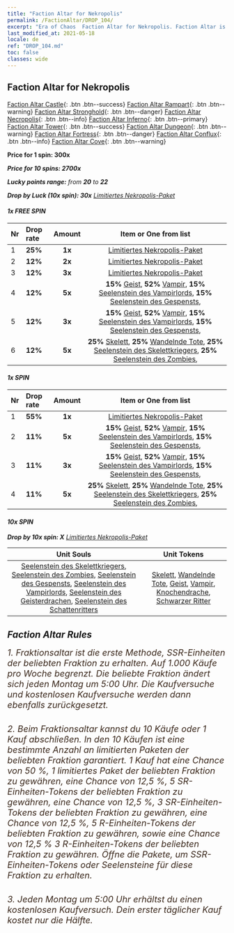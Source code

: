 ```yaml
---
title: "Faction Altar for Nekropolis"
permalink: /FactionAltar/DROP_104/
excerpt: "Era of Chaos  Faction Altar for Nekropolis. Faction Altar is the primary method for obtaining SSR units from the popular faction. Limited to 1,000 purchases each week. The popular faction changes at 05:00 every Monday. Purchase attempts and free purchase attempts will also reset then."
last_modified_at: 2021-05-18
locale: de
ref: "DROP_104.md"
toc: false
classes: wide
---
```


##  Faction Altar for **Nekropolis**

  [Faction Altar Castle](/de/FactionAltar/DROP_101/){: .btn .btn--success} [Faction Altar Rampart](/de/FactionAltar/DROP_102/){: .btn .btn--warning} [Faction Altar Stronghold](/de/FactionAltar/DROP_103/){: .btn .btn--danger} [Faction Altar Necropolis](/de/FactionAltar/DROP_104/){: .btn .btn--info} [Faction Altar Inferno](/de/FactionAltar/DROP_105/){: .btn .btn--primary} [Faction Altar Tower](/de/FactionAltar/DROP_106/){: .btn .btn--success} [Faction Altar Dungeon](/de/FactionAltar/DROP_107/){: .btn .btn--warning} [Faction Altar Fortress](/de/FactionAltar/DROP_108/){: .btn .btn--danger} [Faction Altar Conflux](/de/FactionAltar/DROP_109/){: .btn .btn--info} [Faction Altar Cove](/de/FactionAltar/DROP_112/){: .btn .btn--warning} 

  **Price for 1 spin: 300x** <i class="fas fa-gem"/>

  **Price for 10 spins: 2700x** <i class="fas fa-gem"/>

  **Lucky points range:** from **20** to **22**

  **Drop by Luck (10x spin): 30x** [Limitiertes Nekropolis-Paket](/ItemsDE/con_2138/)

####  1x FREE SPIN 

  |    Nr    |  Drop rate  |  Amount   |   Item or One from list  |
  |:---------|:------------|:---------:|:------------------------:|
  | 1 | **25%** | **1x** | [Limitiertes Nekropolis-Paket](/ItemsDE/con_2138/) |
  | 2 | **12%** | **2x** | [Limitiertes Nekropolis-Paket](/ItemsDE/con_2138/) |
  | 3 | **12%** | **3x** | [Limitiertes Nekropolis-Paket](/ItemsDE/con_2138/) |
  | 4 | **12%** | **5x** |  **15%** [Geist](/ItemsDE/unt_210/),  **52%** [Vampir](/ItemsDE/unt_211/),  **15%** [Seelenstein des Vampirlords](/ItemsDE/unt_300/),  **15%** [Seelenstein des Gespensts](/ItemsDE/unt_299/),  |
  | 5 | **12%** | **3x** |  **15%** [Geist](/ItemsDE/unt_210/),  **52%** [Vampir](/ItemsDE/unt_211/),  **15%** [Seelenstein des Vampirlords](/ItemsDE/unt_300/),  **15%** [Seelenstein des Gespensts](/ItemsDE/unt_299/),  |
  | 6 | **12%** | **5x** |  **25%** [Skelett](/ItemsDE/unt_208/),  **25%** [Wandelnde Tote](/ItemsDE/unt_209/),  **25%** [Seelenstein des Skelettkriegers](/ItemsDE/unt_297/),  **25%** [Seelenstein des Zombies](/ItemsDE/unt_298/),  |


####  1x SPIN 

  |    Nr    |  Drop rate  |  Amount   |   Item or One from list  |
  |:---------|:------------|:---------:|:------------------------:|
  | 1 | **55%** | **1x** | [Limitiertes Nekropolis-Paket](/ItemsDE/con_2138/) |
  | 2 | **11%** | **5x** |  **15%** [Geist](/ItemsDE/unt_210/),  **52%** [Vampir](/ItemsDE/unt_211/),  **15%** [Seelenstein des Vampirlords](/ItemsDE/unt_300/),  **15%** [Seelenstein des Gespensts](/ItemsDE/unt_299/),  |
  | 3 | **11%** | **3x** |  **15%** [Geist](/ItemsDE/unt_210/),  **52%** [Vampir](/ItemsDE/unt_211/),  **15%** [Seelenstein des Vampirlords](/ItemsDE/unt_300/),  **15%** [Seelenstein des Gespensts](/ItemsDE/unt_299/),  |
  | 4 | **11%** | **5x** |  **25%** [Skelett](/ItemsDE/unt_208/),  **25%** [Wandelnde Tote](/ItemsDE/unt_209/),  **25%** [Seelenstein des Skelettkriegers](/ItemsDE/unt_297/),  **25%** [Seelenstein des Zombies](/ItemsDE/unt_298/),  |


####  10x SPIN 

  **Drop by 10x spin: X** [Limitiertes Nekropolis-Paket](/ItemsDE/con_2138/)

  |    Unit Souls    |  Unit Tokens  |
  |:----------------:|:-------------:|
  | [Seelenstein des Skelettkriegers](/ItemsDE/unt_297/), [Seelenstein des Zombies](/ItemsDE/unt_298/), [Seelenstein des Gespensts](/ItemsDE/unt_299/), [Seelenstein des Vampirlords](/ItemsDE/unt_300/), [Seelenstein des Geisterdrachen](/ItemsDE/unt_303/), [Seelenstein des Schattenritters](/ItemsDE/unt_302/) | [Skelett](/ItemsDE/unt_208/), [Wandelnde Tote](/ItemsDE/unt_209/), [Geist](/ItemsDE/unt_210/), [Vampir](/ItemsDE/unt_211/), [Knochendrache](/ItemsDE/unt_214/), [Schwarzer Ritter](/ItemsDE/unt_213/) |



## Faction Altar Rules

  <span style="color: #3c2a1e;font-size:20px">1. Fraktionsaltar ist die erste Methode, SSR-Einheiten der beliebten Fraktion zu erhalten. Auf 1.000 Käufe pro Woche begrenzt. Die beliebte Fraktion ändert sich jeden Montag um 5:00 Uhr. Die Kaufversuche und kostenlosen Kaufversuche werden dann ebenfalls zurückgesetzt.</span><br/>

<br/>  <span style="color: #3c2a1e;font-size:20px">2. Beim Fraktionsaltar kannst du 10 Käufe oder 1 Kauf abschließen. In den 10 Käufen ist eine bestimmte Anzahl an limitierten Paketen der beliebten Fraktion garantiert. 1 Kauf hat eine Chance von 50 %, 1 limitiertes Paket der beliebten Fraktion zu gewähren, eine Chance von 12,5 %, 5 SR-Einheiten-Tokens der beliebten Fraktion zu gewähren, eine Chance von 12,5 %, 3 SR-Einheiten-Tokens der beliebten Fraktion zu gewähren, eine Chance von 12,5 %, 5 R-Einheiten-Tokens der beliebten Fraktion zu gewähren, sowie eine Chance von 12,5 % 3 R-Einheiten-Tokens der beliebten Fraktion zu gewähren. Öffne die Pakete, um SSR-Einheiten-Tokens oder Seelensteine für diese Fraktion zu erhalten.</span>

<br/>  <span style="color: #3c2a1e;font-size:20px">3. Jeden Montag um 5:00 Uhr erhältst du einen kostenlosen Kaufversuch. Dein erster täglicher Kauf kostet nur die Hälfte.</span><br/>

<br/>
